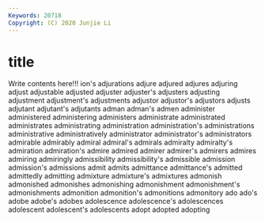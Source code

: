 ```yaml
---
Keywords: 20718
Copyright: (C) 2020 Junjie Li
---
```


# title

Write contents here!!!
ion's 
adjurations
adjure 
adjured 
adjures 
adjuring 
adjust 
adjustable 
adjusted 
adjuster 
adjuster's 
adjusters
adjusting 
adjustment 
adjustment's 
adjustments 
adjustor 
adjustor's 
adjustors 
adjusts 
adjutant 
adjutant's
adjutants 
adman 
adman's 
admen 
administer 
administered 
administering 
administers 
administrate 
administrated
administrates 
administrating 
administration 
administration's 
administrations 
administrative 
administratively 
administrator 
administrator's 
administrators
admirable 
admirably 
admiral 
admiral's 
admirals 
admiralty 
admiralty's 
admiration 
admiration's 
admire
admired 
admirer 
admirer's 
admirers 
admires 
admiring 
admiringly 
admissibility 
admissibility's 
admissible
admission 
admission's 
admissions 
admit 
admits 
admittance 
admittance's 
admitted 
admittedly 
admitting
admixture 
admixture's 
admixtures 
admonish 
admonished 
admonishes 
admonishing 
admonishment 
admonishment's 
admonishments
admonition 
admonition's 
admonitions 
admonitory 
ado 
ado's 
adobe 
adobe's 
adobes 
adolescence
adolescence's 
adolescences 
adolescent 
adolescent's 
adolescents 
adopt 
adopted 
adopting 
